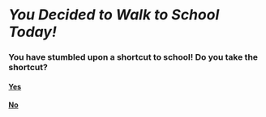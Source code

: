 # _You Decided to Walk to School Today!_

### You have stumbled upon a shortcut to school! Do you take the shortcut?

#### [Yes](/opt2end.md)
#### [No](/opt1end.md)